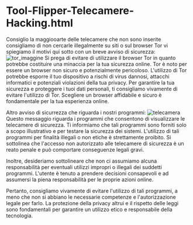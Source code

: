 # Tool-Flipper-Telecamere-Hacking.html
Consiglio la maggiooarte delle telecamere che non sono inserite consigliamo di non cercarle illegalmente su siti o
sul browser Tor vi spiegiamo il motivi qui sotto con un breve avviso di sicurezza: ![tor_imaggine](https://github.com/Flipper-Admin/Tool-Flipper-Telecamere-Hacking.html/assets/135635739/62e311f2-f5d9-48b8-8acc-ca07d9d58bbf)
Si prega di evitare di utilizzare il browser Tor in quanto potrebbe costituire una minaccia per la tua sicurezza online. Tor è noto per essere un browser non sicuro e potenzialmente pericoloso. L'utilizzo di Tor potrebbe esporre il tuo dispositivo a rischi di virus dannosi, attacchi informatici e potenziali violazioni della tua privacy. Per garantire la tua sicurezza e proteggere i tuoi dati personali, ti consigliamo vivamente di evitare l'utilizzo di Tor. Scegliere un browser affidabile e sicuro è fondamentale per la tua esperienza online.

Altro avviso di sicurrezza che riguarda i nostri programmi: 
![telecamera](https://github.com/Flipper-Admin/Tool-Flipper-Telecamere-Hacking.html/assets/135635739/e9638b5d-13fc-4981-aee7-e210ba5d120e)
Questo messaggio riguarda i programmi che consentono di visualizzare le telecamere di sicurezza. Ti informiamo che tali programmi sono forniti solo a scopo illustrativo e per testare la sicurezza dei sistemi. L'utilizzo di tali programmi per finalità illegali o non etiche è strettamente proibito. Si sottolinea che l'accesso non autorizzato alle telecamere di sicurezza è un reato penale e può comportare conseguenze legali gravi.

Inoltre, desideriamo sottolineare che non ci assumiamo alcuna responsabilità per eventuali utilizzi impropri o illegali dei suddetti programmi. L'utente è tenuto a prendere decisioni consapevoli e ad assumersi la piena responsabilità per le proprie azioni online.

Pertanto, consigliamo vivamente di evitare l'utilizzo di tali programmi, a meno che non si abbiano le necessarie competenze e l'autorizzazione legale per farlo. La protezione della privacy altrui e il rispetto delle leggi sono fondamentali per garantire un utilizzo etico e responsabile della tecnologia.
